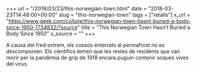 +++
url = "/2018/03/23/this-norwegian-town.html"
date = "2018-03-23T14:48:00+00:00"
slug = "this-norwegian-town"
tags = ["retalls"]
x_url = "https://www.geek.com/culture/this-norwegian-town-hasnt-buried-a-body-since-1950-1734832/?source"
title = "This Norwegian Town Hasn’t Buried a Body Since 1950"
x_source = ""
+++


A causa del fred extrem, els cossos enterrats al permafrost no es descomponien. Els científics temen que les restes de residents que van morir per la pandèmia de grip de 1918 encara puguin contenir soques vives del virus.

